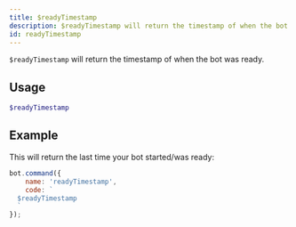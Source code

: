 ```yaml
---
title: $readyTimestamp
description: $readyTimestamp will return the timestamp of when the bot was ready.
id: readyTimestamp
---
```


`$readyTimestamp` will return the timestamp of when the bot was ready.

## Usage

```php
$readyTimestamp
```

## Example

This will return the last time your bot started/was ready:

```javascript
bot.command({
    name: 'readyTimestamp',
    code: `
  $readyTimestamp
  `
});
```
